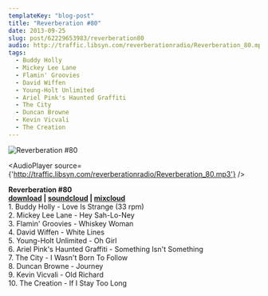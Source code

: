 ```yaml
---
templateKey: "blog-post"
title: "Reverberation #80"
date: 2013-09-25
slug: post/62229653983/reverberation80
audio: http://traffic.libsyn.com/reverberationradio/Reverberation_80.mp3
tags:
  - Buddy Holly
  - Mickey Lee Lane
  - Flamin' Groovies
  - David Wiffen
  - Young-Holt Unlimited
  - Ariel Pink's Haunted Graffiti
  - The City
  - Duncan Browne
  - Kevin Vicvali
  - The Creation
---
```


![Reverberation #80](../images/9f67fa7865c79f86a80564694013ceb7a5bdb83f7bc4892d4cd80d2936e97967.jpg)

<AudioPlayer source={'http://traffic.libsyn.com/reverberationradio/Reverberation_80.mp3'} />

<p><strong>Reverberation #80<br /></strong><strong><a href="http://traffic.libsyn.com/reverberationradio/Reverberation_80.mp3" title="download" target="_blank">download</a> | <a href="http://snd.sc/1b4Mhgc" title="soundcloud" target="_blank">soundcloud</a> | <a href="http://i.mixcloud.com/CDmxMG" title="mixcloud">mixcloud</a><br /></strong>1. Buddy Holly - Love Is Strange (33 rpm)<br />2. Mickey Lee Lane - Hey Sah-Lo-Ney<br />3. Flamin' Groovies - Whiskey Woman<br />4. David Wiffen - White Lines<br />5. Young-Holt Unlimited - Oh Girl<br />6. Ariel Pink's Haunted Graffiti - Something Isn't Something<br />7. The City - I Wasn't Born To Follow<br />8. Duncan Browne - Journey<br />9. Kevin Vicvali - Old Richard<br />10. The Creation - If I Stay Too Long</p>
